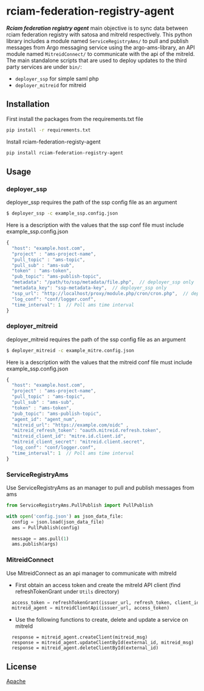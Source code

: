 # rciam-federation-registry-agent

***Rciam federation registry agent*** main objective is to sync data between rciam federation registry with satosa and mitreId respectively.
This python library includes a module named `ServiceRegistryAms/` to pull and publish messages from Argo messaging service using the argo-ams-library,
an API module named `MitreidConnect/` to communicate with the api of the mitreId.
The main standalone scripts that are used to deploy updates to the third party services are under `bin/`:

* `deployer_ssp` for simple saml php
* `deployer_mitreid` for mitreid

## Installation

First install the packages from the requirements.txt file
```bash
pip install -r requirements.txt
```

Install rciam-federation-registy-agent
```bash
pip install rciam-federation-registry-agent
```

## Usage

### deployer_ssp
deployer_ssp requires the path of the ssp config file as an argument
```bash
$ deployer_ssp -c example_ssp.config.json
```

Here is a description with the values that the ssp conf file must include
example_ssp.config.json
```javascript
{
  "host": "example.host.com",
  "project" : "ams-project-name",
  "pull_topic" : "ams-topic",
  "pull_sub" : "ams-sub",
  "token" : "ams-token",
  "pub_topic": "ams-publish-topic",
  "metadata": "/path/to/ssp/metadata/file.php",  // deployer_ssp only
  "metadata_key": "ssp-metadata-key",  // deployer_ssp only
  "ssp_url": "http://localhost/proxy/module.php/cron/cron.php",  // deployer_ssp only
  "log_conf": "conf/logger.conf",
  "time_interval": 1  // Poll ams time interval
}
```

### deployer_mitreid
deployer_mitreid requires the path of the ssp config file as an argument
```bash
$ deployer_mitreid -c example_mitre.config.json
```

Here is a description with the values that the mitreid conf file must include
example_ssp.config.json
```javascript
{
  "host": "example.host.com",
  "project" : "ams-project-name",
  "pull_topic" : "ams-topic",
  "pull_sub" : "ams-sub",
  "token" : "ams-token",
  "pub_topic": "ams-publish-topic",
  "agent_id": "agent_num",
  "mitreid_url": "https://example.com/oidc" ,
  "mitreid_refresh_token": "oauth.mitreid.refresh.token",
  "mitreid_client_id": "mitre.id.client.id",
  "mitreid_client_secret": "mitreid.client.secret",
  "log_conf": "conf/logger.conf",
  "time_interval": 1  // Poll ams time interval
}
```

### ServiceRegistryAms
Use ServiceRegistryAms as an manager to pull and publish messages from ams
```python
from ServiceRegistryAms.PullPublish import PullPublish

with open('config.json') as json_data_file:
  config = json.load(json_data_file)
  ams = PullPublish(config)

  message = ams.pull(1)
  ams.publish(args)
```


### MitreidConnect
Use MitreidConnect as an api manager to communicate with mitreId
- First obtain an access token and create the mitreId API client (find refreshTokenGrant under `Utils` directory)
```python
  access_token = refreshTokenGrant(issuer_url, refresh_token, client_id, client_secret)
  mitreid_agent = mitreidClientApi(issuer_url, access_token)
```

- Use the following functions to create, delete and update a service on mitreId
```
  response = mitreid_agent.createClient(mitreid_msg)
  response = mitreid_agent.updateClientById(external_id, mitreid_msg)
  response = mitreid_agent.deleteClientById(external_id)
```

## License

[Apache](http://www.apache.org/licenses/LICENSE-2.0)

